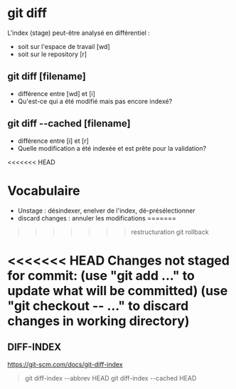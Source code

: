 git diff
========

L'index (stage) peut-être analysé en différentiel :
* soit sur l'espace de travail [wd]
* soit sur le repository [r]

## git diff [filename]
- différence entre [wd] et [i]
- Qu'est-ce qui a été modifié mais pas encore indexé?

## git diff --cached [filename]
- différence entre [i] et [r]
- Quelle modification a été indexée et est prête pour la validation?

<<<<<<< HEAD
# Vocabulaire
* Unstage : désindexer, enelver de l'index, dé-présélectionner
* discard changes : annuler les modifications
=======
>>>>>>> restructuration git rollback


<<<<<<< HEAD
Changes not staged for commit:
  (use "git add <file>..." to update what will be committed)
  (use "git checkout -- <file>..." to discard changes in working directory)
=======


## DIFF-INDEX
https://git-scm.com/docs/git-diff-index
> git diff-index --abbrev HEAD
> git diff-index --cached HEAD  
